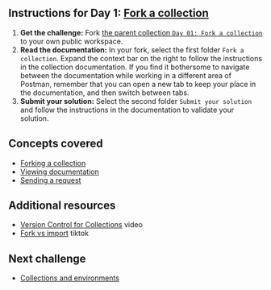 ## Instructions for Day 1: [Fork a collection](https://www.postman.com/vickykumar999/workspace/github/documentation/21969867-73c41579-e581-43aa-81dc-86c19ffee4ad)

1. **Get the challenge:** Fork [the parent collection `Day 01: Fork a collection`](https://www.postman.com/postman/workspace/30-days-of-postman-for-developers/documentation/1559645-02f21db3-4424-4a4d-8bae-1b1fe1f75987) to your own public workspace.
2. **Read the documentation:** In your fork, select the first folder `Fork a collection`. Expand the context bar on the right to follow the instructions in the collection documentation. If you find it bothersome to navigate between the documentation while working in a different area of Postman, remember that you can open a new tab to keep your place in the documentation, and then switch between tabs.
3. **Submit your solution:** Select the second folder `Submit your solution` and follow the instructions in the documentation to validate your solution.
    

## Concepts covered

- [Forking a collection](https://learning.postman.com/docs/collaborating-in-postman/version-control-for-collections/#forking-a-collection)
- [Viewing documentation](https://learning.postman.com/docs/publishing-your-api/viewing-documentation/)
- [Sending a request](https://learning.postman.com/docs/sending-requests/requests/)
    

## Additional resources

- [Version Control for Collections](https://youtu.be/QKxukXJWRPI) video
- [Fork vs import](https://www.tiktok.com/@joycejetson/video/7060859372649467183) tiktok
    

## Next challenge

- [Collections and environments](https://www.postman.com/postman/workspace/30-days-of-postman-for-developers/documentation/1559645-3e883267-c7b7-4696-81a8-13308d3fda7f)

